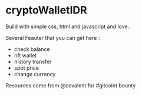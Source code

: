 # cryptoWalletIDR

Build with simple css, html and javascript and love..

Several Feauter that you can get here :
  - check balance
  - nft wallet
  - history transfer
  - spot price
  - change currency

Resources come from @covalent for #gitcoint bounty

